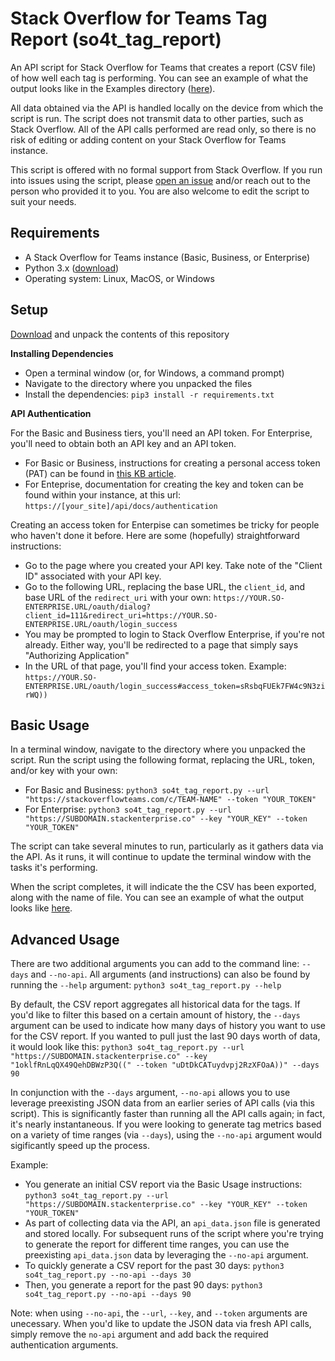 # Stack Overflow for Teams Tag Report (so4t_tag_report)
An API script for Stack Overflow for Teams that creates a report (CSV file) of how well each tag is performing. You can see an example of what the output looks like in the Examples directory ([here](https://github.com/jklick-so/so4t_tag_report/blob/main/Examples/2023-06-21_tag_metrics.csv)).

All data obtained via the API is handled locally on the device from which the script is run. The script does not transmit data to other parties, such as Stack Overflow. All of the API calls performed are read only, so there is no risk of editing or adding content on your Stack Overflow for Teams instance.

This script is offered with no formal support from Stack Overflow. If you run into issues using the script, please [open an issue](https://github.com/jklick-so/so4t_tag_report/issues) and/or reach out to the person who provided it to you. You are also welcome to edit the script to suit your needs.

## Requirements
* A Stack Overflow for Teams instance (Basic, Business, or Enterprise)
* Python 3.x ([download](https://www.python.org/downloads/))
* Operating system: Linux, MacOS, or Windows

## Setup

[Download](https://github.com/jklick-so/so4t_tag_report/archive/refs/heads/main.zip) and unpack the contents of this repository

**Installing Dependencies**

* Open a terminal window (or, for Windows, a command prompt)
* Navigate to the directory where you unpacked the files
* Install the dependencies: `pip3 install -r requirements.txt`

**API Authentication**

For the Basic and Business tiers, you'll need an API token. For Enterprise, you'll need to obtain both an API key and an API token.

* For Basic or Business, instructions for creating a personal access token (PAT) can be found in [this KB article](https://stackoverflow.help/en/articles/4385859-stack-overflow-for-teams-api).
* For Enteprise, documentation for creating the key and token can be found within your instance, at this url: `https://[your_site]/api/docs/authentication`

Creating an access token for Enterpise can sometimes be tricky for people who haven't done it before. Here are some (hopefully) straightforward instructions:
* Go to the page where you created your API key. Take note of the "Client ID" associated with your API key.
* Go to the following URL, replacing the base URL, the `client_id`, and base URL of the `redirect_uri` with your own:
`https://YOUR.SO-ENTERPRISE.URL/oauth/dialog?client_id=111&redirect_uri=https://YOUR.SO-ENTERPRISE.URL/oauth/login_success`
* You may be prompted to login to Stack Overflow Enterprise, if you're not already. Either way, you'll be redirected to a page that simply says "Authorizing Application"
* In the URL of that page, you'll find your access token. Example: `https://YOUR.SO-ENTERPRISE.URL/oauth/login_success#access_token=sRsbqFUEk7FW4c9N3zirWQ))`

## Basic Usage
In a terminal window, navigate to the directory where you unpacked the script. 
Run the script using the following format, replacing the URL, token, and/or key with your own:
* For Basic and Business: `python3 so4t_tag_report.py --url "https://stackoverflowteams.com/c/TEAM-NAME" --token "YOUR_TOKEN"`
* For Enterprise: `python3 so4t_tag_report.py --url "https://SUBDOMAIN.stackenterprise.co" --key "YOUR_KEY" --token "YOUR_TOKEN"`

The script can take several minutes to run, particularly as it gathers data via the API. As it runs, it will continue to update the terminal window with the tasks it's performing.

When the script completes, it will indicate the the CSV has been exported, along with the name of file. You can see an example of what the output looks like [here](https://github.com/jklick-so/so4t_tag_report/blob/main/Examples/2023-06-21_tag_metrics.csv).

## Advanced Usage
There are two additional arguments you can add to the command line: `--days` and `--no-api`. All arguments (and instructions) can also be found by running the `--help` argument: `python3 so4t_tag_report.py --help`

By default, the CSV report aggregates all historical data for the tags. If you'd like to filter this based on a certain amount of history, the `--days` argument can be used to indicate how many days of history you want to use for the CSV report. If you wanted to pull just the last 90 days worth of data, it would look like this:
`python3 so4t_tag_report.py --url "https://SUBDOMAIN.stackenterprise.co" --key "1oklfRnLqQX49QehDBWzP3Q((" --token "uDtDkCATuydvpj2RzXFOaA))" --days 90`

In conjunction with the `--days` argument, `--no-api` allows you to use leverage preexisting JSON data from an earlier series of API calls (via this script). This is significantly faster than running all the API calls again; in fact, it's nearly instantaneous. If you were looking to generate tag metrics based on a variety of time ranges (via `--days`), using the `--no-api` argument would sigificantly speed up the process. 

Example:
* You generate an initial CSV report via the Basic Usage instructions: `python3 so4t_tag_report.py --url "https://SUBDOMAIN.stackenterprise.co" --key "YOUR_KEY" --token "YOUR_TOKEN"`
* As part of collecting data via the API, an `api_data.json` file is generated and stored locally. For subsequent runs of the script where you're trying to generate the report for different time ranges, you can use the preexisting `api_data.json` data by leveraging the `--no-api` argument.
* To quickly generate a CSV report for the past 30 days: `python3 so4t_tag_report.py --no-api --days 30`
* Then, you generate a report for the past 90 days: `python3 so4t_tag_report.py --no-api --days 90`

Note: when using `--no-api`, the `--url`, `--key`, and `--token` arguments are unecessary. When you'd like to update the JSON data via fresh API calls, simply remove the `no-api` argument and add back the required authentication arguments.

